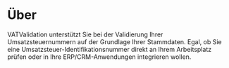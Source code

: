 # Über

VATValidation unterstützt Sie bei der Validierung Ihrer Umsatzsteuernummern auf der Grundlage Ihrer Stammdaten. Egal, ob Sie eine Umsatzsteuer-Identifikationsnummer direkt an Ihrem Arbeitsplatz prüfen oder in Ihre ERP/CRM-Anwendungen integrieren wollen.